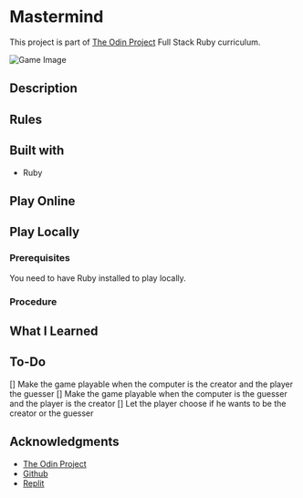 # Mastermind
This project is part of [The Odin Project](https://www.theodinproject.com/paths/full-stack-ruby-on-rails/courses/ruby-programming/lessons/mastermind) Full Stack Ruby curriculum.

![Game Image]()

## Description

## Rules


## Built with
* Ruby

## Play Online

## Play Locally
### Prerequisites
You need to have Ruby installed to play locally.

### Procedure


## What I Learned

## To-Do
[] Make the game playable when the computer is the creator and the player the guesser
[] Make the game playable when the computer is the guesser and the player is the creator
[] Let the player choose if he wants to be the creator or the guesser

## Acknowledgments
* [The Odin Project](https://www.theodinproject.com/)
* [Github](https://github.com/)
* [Replit](https://replit.com/)